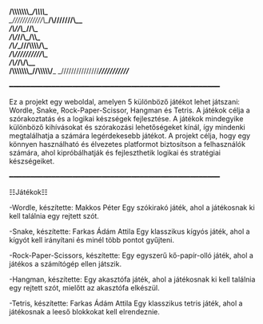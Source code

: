 
__/\\\\\\\\\\\\\\\_______/\\\\\\\\\____        
 _\////////////\\\______/\\\///////\\\__       
  ___________/\\\/______/\\\______\//\\\_      
   _________/\\\/_______\//\\\_____/\\\\\_     
    _______/\\\/__________\///\\\\\\\\/\\\_    
     _____/\\\/______________\////////\/\\\_   
      ___/\\\/______________/\\________/\\\__  
       __/\\\\\\\\\\\\\\\___\//\\\\\\\\\\\/___ 
        _\///////////////_____\///////////_____

━━━━━━━━━━━━━━━━━━━━━━━━━━━━━━━━━━━━━━━━━━━━━━━━━━

Ez a projekt egy weboldal, amelyen 5 különböző játékot lehet játszani: Wordle, Snake, Rock-Paper-Scissor, Hangman és Tetris. A játékok célja a szórakoztatás és a logikai készségek fejlesztése. A játékok mindegyike különböző kihívásokat és szórakozási lehetőségeket kínál, így mindenki megtalálhatja a számára legérdekesebb játékot. A projekt célja, hogy egy könnyen használható és élvezetes platformot biztosítson a felhasználók számára, ahol kipróbálhatják és fejleszthetik logikai és stratégiai készségeiket.

━━━━━━━━━━━━━━━━━━━━━━━━━━━━━━━━━━━━━━━━━━━━━━━━━━


☷Játékok☷

-Wordle, készítette: Makkos Péter
Egy szókirakó játék, ahol a játékosnak ki kell találnia egy rejtett szót.

-Snake, készítette: Farkas Ádám Attila
Egy klasszikus kígyós játék, ahol a kígyót kell irányítani és minél több pontot gyűjteni.

-Rock-Paper-Scissors, készítette:
Egy egyszerű kő-papír-olló játék, ahol a játékos a számítógép ellen játszik.

-Hangman, készítette:
Egy akasztófa játék, ahol a játékosnak ki kell találnia egy rejtett szót, mielőtt az akasztófa elkészül.

-Tetris, készítette: Farkas Ádám Attila
Egy klasszikus tetris játék, ahol a játékosnak a leeső blokkokat kell elrendeznie.